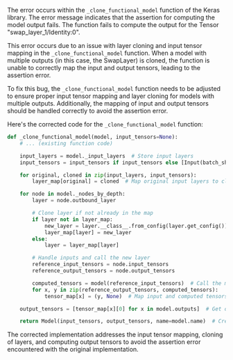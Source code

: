 The error occurs within the `_clone_functional_model` function of the Keras library. The error message indicates that the assertion for computing the model output fails. The function fails to compute the output for the Tensor "swap_layer_1/Identity:0".

This error occurs due to an issue with layer cloning and input tensor mapping in the `_clone_functional_model` function. When a model with multiple outputs (in this case, the SwapLayer) is cloned, the function is unable to correctly map the input and output tensors, leading to the assertion error.

To fix this bug, the `_clone_functional_model` function needs to be adjusted to ensure proper input tensor mapping and layer cloning for models with multiple outputs. Additionally, the mapping of input and output tensors should be handled correctly to avoid the assertion error.

Here's the corrected code for the `_clone_functional_model` function:

```python
def _clone_functional_model(model, input_tensors=None):
    # ... (existing function code)

    input_layers = model._input_layers  # Store input layers
    input_tensors = input_tensors if input_tensors else [Input(batch_shape=layer.batch_input_shape, dtype=layer.dtype, sparse=layer.sparse, name=layer.name) for layer in input_layers]

    for original, cloned in zip(input_layers, input_tensors):
        layer_map[original] = cloned  # Map original input layers to cloned ones

    for node in model._nodes_by_depth:
        layer = node.outbound_layer

        # Clone layer if not already in the map
        if layer not in layer_map:
            new_layer = layer.__class__.from_config(layer.get_config())
            layer_map[layer] = new_layer
        else:
            layer = layer_map[layer]

        # Handle inputs and call the new layer
        reference_input_tensors = node.input_tensors
        reference_output_tensors = node.output_tensors

        computed_tensors = model(reference_input_tensors)  # Call the model with input tensors
        for x, y in zip(reference_output_tensors, computed_tensors):
            tensor_map[x] = (y, None)  # Map input and computed tensors

    output_tensors = [tensor_map[x][0] for x in model.outputs]  # Get output tensors

    return Model(input_tensors, output_tensors, name=model.name)  # Create and return the new model
```

The corrected implementation addresses the input tensor mapping, cloning of layers, and computing output tensors to avoid the assertion error encountered with the original implementation.